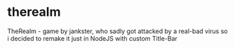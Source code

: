 # therealm
TheRealm - game by jankster, who sadly got attacked by a real-bad virus so i decided to remake it just in NodeJS with custom Title-Bar

